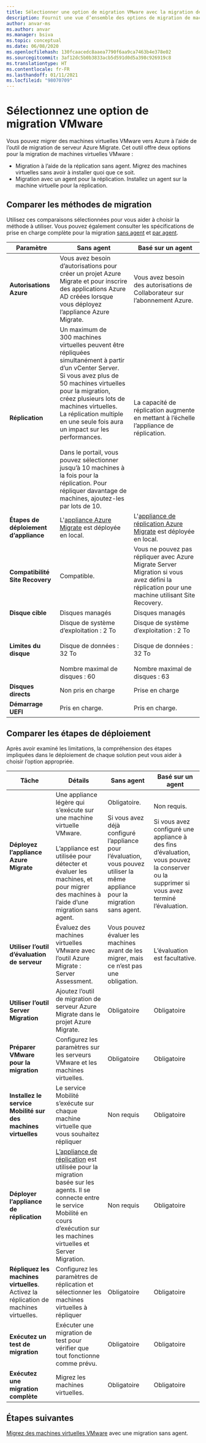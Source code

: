 ```yaml
---
title: Sélectionner une option de migration VMware avec la migration de serveur Azure Migrate
description: Fournit une vue d’ensemble des options de migration de machines virtuelles VMware vers Azure avec la migration de serveur Azure Migrate
author: anvar-ms
ms.author: anvar
ms.manager: bsiva
ms.topic: conceptual
ms.date: 06/08/2020
ms.openlocfilehash: 130fcaacedc8aaea7790f6aa9ca7463b4e378e02
ms.sourcegitcommit: 3af12dc5b0b3833acb5d591d0d5a398c926919c8
ms.translationtype: HT
ms.contentlocale: fr-FR
ms.lasthandoff: 01/11/2021
ms.locfileid: "98070709"
---
```

# <a name="select-a-vmware-migration-option"></a>Sélectionnez une option de migration VMware

Vous pouvez migrer des machines virtuelles VMware vers Azure à l’aide de l’outil de migration de serveur Azure Migrate. Cet outil offre deux options pour la migration de machines virtuelles VMware :

- Migration à l’aide de la réplication sans agent. Migrez des machines virtuelles sans avoir à installer quoi que ce soit.
- Migration avec un agent pour la réplication. Installez un agent sur la machine virtuelle pour la réplication.


## <a name="compare-migration-methods"></a>Comparer les méthodes de migration

Utilisez ces comparaisons sélectionnées pour vous aider à choisir la méthode à utiliser. Vous pouvez également consulter les spécifications de prise en charge complète pour la migration [sans agent](migrate-support-matrix-vmware-migration.md#agentless-migration) et [par agent](migrate-support-matrix-vmware-migration.md#agent-based-migration).

**Paramètre** | **Sans agent** | **Basé sur un agent**
--- | --- | ---
**Autorisations Azure** | Vous avez besoin d’autorisations pour créer un projet Azure Migrate et pour inscrire des applications Azure AD créées lorsque vous déployez l’appliance Azure Migrate. | Vous avez besoin des autorisations de Collaborateur sur l’abonnement Azure. 
**Réplication** | Un maximum de 300 machines virtuelles peuvent être répliquées simultanément à partir d’un vCenter Server.<br/> Si vous avez plus de 50 machines virtuelles pour la migration, créez plusieurs lots de machines virtuelles.<br/> La réplication multiple en une seule fois aura un impact sur les performances.<br/><br/> Dans le portail, vous pouvez sélectionner jusqu’à 10 machines à la fois pour la réplication. Pour répliquer davantage de machines, ajoutez-les par lots de 10.| La capacité de réplication augmente en mettant à l’échelle l’appliance de réplication.
**Étapes de déploiement d’appliance** | L'[appliance Azure Migrate](migrate-appliance.md) est déployée en local. | L'[appliance de réplication Azure Migrate](migrate-replication-appliance.md) est déployée en local.
**Compatibilité Site Recovery** | Compatible. | Vous ne pouvez pas répliquer avec Azure Migrate Server Migration si vous avez défini la réplication pour une machine utilisant Site Recovery.
**Disque cible** | Disques managés | Disques managés
**Limites du disque** | Disque de système d’exploitation : 2 To<br/><br/> Disque de données : 32 To<br/><br/> Nombre maximal de disques : 60 | Disque de système d’exploitation : 2 To<br/><br/> Disque de données : 32 To<br/><br/> Nombre maximal de disques : 63
**Disques directs** | Non pris en charge | Prise en charge
**Démarrage UEFI** | Pris en charge. | Pris en charge.

## <a name="compare-deployment-steps"></a>Comparer les étapes de déploiement

Après avoir examiné les limitations, la compréhension des étapes impliquées dans le déploiement de chaque solution peut vous aider à choisir l’option appropriée.

**Tâche** | **Détails** |**Sans agent** | **Basé sur un agent**
--- | --- | --- | ---
**Déployez l’appliance Azure Migrate** | Une appliance légère qui s’exécute sur une machine virtuelle VMware.<br/><br/> L’appliance est utilisée pour détecter et évaluer les machines, et pour migrer des machines à l’aide d’une migration sans agent. | Obligatoire.<br/><br/> Si vous avez déjà configuré l’appliance pour l’évaluation, vous pouvez utiliser la même appliance pour la migration sans agent. | Non requis.<br/><br/> Si vous avez configuré une appliance à des fins d’évaluation, vous pouvez la conserver ou la supprimer si vous avez terminé l’évaluation.
**Utiliser l’outil d’évaluation de serveur** | Évaluez des machines virtuelles VMware avec l’outil Azure Migrate : Server Assessment. | Vous pouvez évaluer les machines avant de les migrer, mais ce n’est pas une obligation. | L’évaluation est facultative.
**Utiliser l’outil Server Migration** | Ajoutez l’outil de migration de serveur Azure Migrate dans le projet Azure Migrate. | Obligatoire | Obligatoire
**Préparer VMware pour la migration** | Configurez les paramètres sur les serveurs VMware et les machines virtuelles. | Obligatoire | Obligatoire
**Installez le service Mobilité sur des machines virtuelles** | Le service Mobilité s’exécute sur chaque machine virtuelle que vous souhaitez répliquer | Non requis | Obligatoire
**Déployer l’appliance de réplication** | [L’appliance de réplication](migrate-replication-appliance.md) est utilisée pour la migration basée sur les agents. Il se connecte entre le service Mobilité en cours d’exécution sur les machines virtuelles et Server Migration. | Non requis | Obligatoire
**Répliquez les machines virtuelles**. Activez la réplication de machines virtuelles. | Configurez les paramètres de réplication et sélectionner les machines virtuelles à répliquer | Obligatoire | Obligatoire
**Exécutez un test de migration** | Exécuter une migration de test pour vérifier que tout fonctionne comme prévu. | Obligatoire | Obligatoire
**Exécutez une migration complète** | Migrez les machines virtuelles. | Obligatoire | Obligatoire



## <a name="next-steps"></a>Étapes suivantes

[Migrez des machines virtuelles VMware](tutorial-migrate-vmware.md) avec une migration sans agent.



